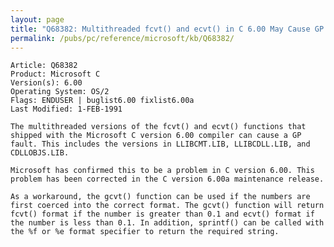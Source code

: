 ```yaml
---
layout: page
title: "Q68382: Multithreaded fcvt() and ecvt() in C 6.00 May Cause GP Fault"
permalink: /pubs/pc/reference/microsoft/kb/Q68382/
---
```


	Article: Q68382
	Product: Microsoft C
	Version(s): 6.00
	Operating System: OS/2
	Flags: ENDUSER | buglist6.00 fixlist6.00a
	Last Modified: 1-FEB-1991
	
	The multithreaded versions of the fcvt() and ecvt() functions that
	shipped with the Microsoft C version 6.00 compiler can cause a GP
	fault. This includes the versions in LLIBCMT.LIB, LLIBCDLL.LIB, and
	CDLLOBJS.LIB.
	
	Microsoft has confirmed this to be a problem in C version 6.00. This
	problem has been corrected in the C version 6.00a maintenance release.
	
	As a workaround, the gcvt() function can be used if the numbers are
	first coerced into the correct format. The gcvt() function will return
	fcvt() format if the number is greater than 0.1 and ecvt() format if
	the number is less than 0.1. In addition, sprintf() can be called with
	the %f or %e format specifier to return the required string.
